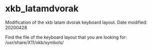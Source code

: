 # xkb_latamdvorak
Modification of the xkb latam dvorak keyboard layout.
Date modified: 20200428

Find the file of the keyboard layout that you are looking for:
/usr/share/X11/xkb/symbols/
